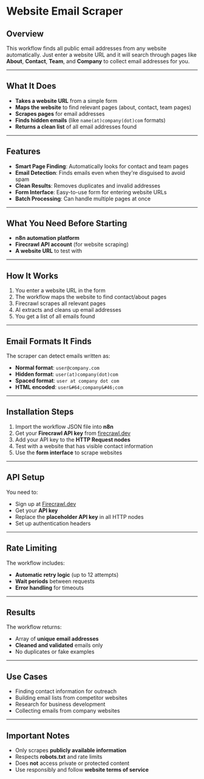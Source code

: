 # Website Email Scraper

## Overview
This workflow finds all public email addresses from any website automatically. Just enter a website URL and it will search through pages like **About**, **Contact**, **Team**, and **Company** to collect email addresses for you.

---

## What It Does
- **Takes a website URL** from a simple form  
- **Maps the website** to find relevant pages (about, contact, team pages)  
- **Scrapes pages** for email addresses  
- **Finds hidden emails** (like `name(at)company(dot)com` formats)  
- **Returns a clean list** of all email addresses found  

---

## Features
- **Smart Page Finding**: Automatically looks for contact and team pages  
- **Email Detection**: Finds emails even when they're disguised to avoid spam  
- **Clean Results**: Removes duplicates and invalid addresses  
- **Form Interface**: Easy-to-use form for entering website URLs  
- **Batch Processing**: Can handle multiple pages at once  

---

## What You Need Before Starting
- **n8n automation platform**  
- **Firecrawl API account** (for website scraping)  
- **A website URL** to test with  

---

## How It Works
1. You enter a website URL in the form  
2. The workflow maps the website to find contact/about pages  
3. Firecrawl scrapes all relevant pages  
4. AI extracts and cleans up email addresses  
5. You get a list of all emails found  

---

## Email Formats It Finds
The scraper can detect emails written as:  
- **Normal format**: `user@company.com`  
- **Hidden format**: `user(at)company(dot)com`  
- **Spaced format**: `user at company dot com`  
- **HTML encoded**: `user&#64;company&#46;com`  

---

## Installation Steps
1. Import the workflow JSON file into **n8n**  
2. Get your **Firecrawl API key** from [firecrawl.dev](https://firecrawl.dev)  
3. Add your API key to the **HTTP Request nodes**  
4. Test with a website that has visible contact information  
5. Use the **form interface** to scrape websites  

---

## API Setup
You need to:  
- Sign up at [Firecrawl.dev](https://firecrawl.dev)  
- Get your **API key**  
- Replace the **placeholder API key** in all HTTP nodes  
- Set up authentication headers  

---

## Rate Limiting
The workflow includes:  
- **Automatic retry logic** (up to 12 attempts)  
- **Wait periods** between requests  
- **Error handling** for timeouts  

---

## Results
The workflow returns:  
- Array of **unique email addresses**  
- **Cleaned and validated** emails only  
- No duplicates or fake examples  

---

## Use Cases
- Finding contact information for outreach  
- Building email lists from competitor websites  
- Research for business development  
- Collecting emails from company websites  

---

## Important Notes
- Only scrapes **publicly available information**  
- Respects **robots.txt** and rate limits  
- Does **not** access private or protected content  
- Use responsibly and follow **website terms of service**  


